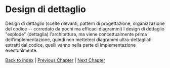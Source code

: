 # Design di dettaglio
Design di dettaglio (scelte rilevanti, pattern di progettazione, organizzazione del codice -- corredato da pochi ma efficaci diagrammi)
l design di dettaglio "esplode" (dettaglia) l'architettura, ma viene concettualmente prima dell'implementazione, quindi non metteteci diagrammi ultra-dettagliati estratti dal codice, quelli vanno nella parte di implementazione eventualmente.

[Back to index](../index.md) |
[Previous Chapter](../4-architectural-design/index.md) |
[Next Chapter](../6-implementation/index.md)